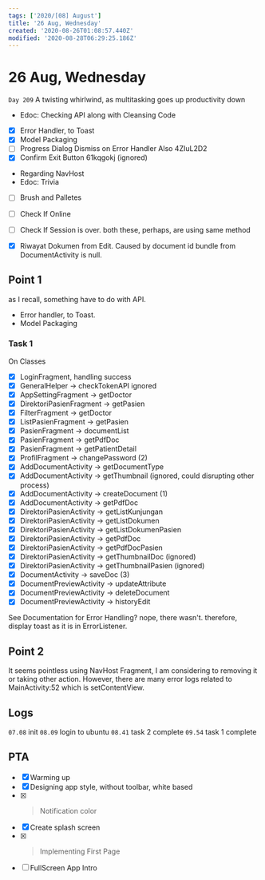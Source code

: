 ```yaml
---
tags: ['2020/[08] August']
title: '26 Aug, Wednesday'
created: '2020-08-26T01:08:57.440Z'
modified: '2020-08-28T06:29:25.186Z'
---
```


# 26 Aug, Wednesday

`Day 209` A twisting whirlwind, as multitasking goes up productivity down

- Edoc: Checking API along with Cleansing Code
- [x] Error Handler, to Toast
- [x] Model Packaging
- [ ] Progress Dialog Dismiss on Error Handler Also 4ZIuL2D2
- [x] Confirm Exit Button 61kqgokj (ignored)
- Regarding NavHost
- Edoc: Trivia
- [ ] Brush and Palletes
- [ ] Check If Online
- [ ] Check If Session is over. both these, perhaps, are using same method
- [x] Riwayat Dokumen from Edit. Caused by document id bundle from DocumentActivity is null.


## Point 1
as I recall, something have to do with API.
- Error handler, to Toast.
- Model Packaging

### Task 1
On Classes
- [x] LoginFragment, handling success
- [x] GeneralHelper -> checkTokenAPI ignored
- [x] AppSettingFragment -> getDoctor
- [x] DirektoriPasienFragment -> getPasien
- [x] FilterFragment -> getDoctor
- [x] ListPasienFragment -> getPasien 
- [x] PasienFragment -> documentList
- [x] PasienFragment -> getPdfDoc
- [x] PasienFragment -> getPatientDetail
- [x] ProfilFragment -> changePassword (2)
- [x] AddDocumentActivity -> getDocumentType
- [x] AddDocumentActivity -> getThumbnail (ignored, could disrupting other process)
- [x] AddDocumentActivity -> createDocument (1)
- [x] AddDocumentActivity -> getPdfDoc
- [x] DirektoriPasienActivity -> getListKunjungan
- [x] DirektoriPasienActivity -> getListDokumen
- [x] DirektoriPasienActivity -> getListDokumenPasien
- [x] DirektoriPasienActivity -> getPdfDoc
- [x] DirektoriPasienActivity -> getPdfDocPasien
- [x] DirektoriPasienActivity -> getThumbnailDoc (ignored)
- [x] DirektoriPasienActivity -> getThumbnailPasien (ignored)
- [x] DocumentActivity -> saveDoc (3)
- [x] DocumentPreviewActivity -> updateAttribute
- [x] DocumentPreviewActivity -> deleteDocument
- [x] DocumentPreviewActivity -> historyEdit

See Documentation for Error Handling? nope, there wasn't. therefore, display toast as it is in ErrorListener.

## Point 2
It seems pointless using NavHost Fragment, I am considering to removing it or taking other action. However, there are many error logs related to MainActivity:52 which is setContentView.
 

## Logs
`07.08` init
`08.09` login to ubuntu
`08.41` task 2 complete
`09.54` task 1 complete

## PTA
- [x] Warming up
- [x] Designing app style, without toolbar, white based
- [x] > Notification color
- [x] Create splash screen
- [x] > Implementing First Page
- [ ] FullScreen App Intro

